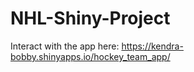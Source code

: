 # NHL-Shiny-Project

Interact with the app here: https://kendra-bobby.shinyapps.io/hockey_team_app/
